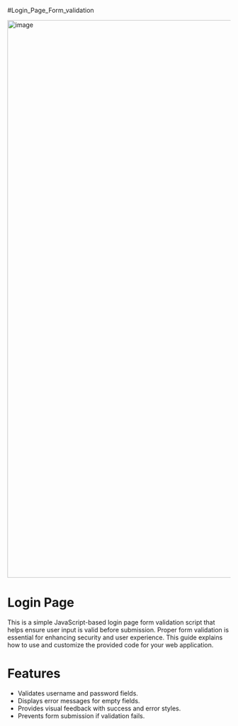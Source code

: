 #Login_Page_Form_validation

<img width="1257" alt="image" src="https://github.com/Juda-Emmanuel/Login_Page_Form_validation/assets/131518624/341b8437-13d5-451d-9c52-73eb8877d8e3">

# Login Page
This is a simple JavaScript-based login page form validation script that helps ensure user input is valid before submission. Proper form validation is essential for enhancing security and user experience. This guide explains how to use and customize the provided code for your web application.

# Features
* Validates username and password fields.
* Displays error messages for empty fields.
* Provides visual feedback with success and error styles.
* Prevents form submission if validation fails.
